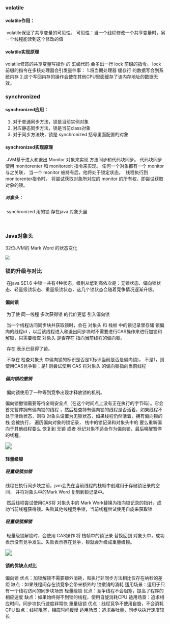 ###  volatile

####  volatile作用：

​	volatile保证了共享变量的可见性。
​	可见性：当一个线程修改一个共享变量时，另一个线程能读到这个修改的值
​	

####  volatile实现原理

volatile修饰的共享变量写操作 的 汇编代码 会多出一行 lock 前缀的指令。
lock 前缀的指令在多核处理器会引发量件事：
1.将当期处理器 缓存行 的数据写会到系统内存
2.这个写回内存的操作会使在其他CPU里面缓存了该内存地址的数据无效。	


###  synchronized

####  synchronized应用：

1. 对于普通同步方法，锁是当前实例对象
2. 对应静态同步方法，锁是当前class对象
3. 对于同步方法块，锁是 synchronized 括号里面配置的对象

####  synchronized实现原理

​	JVM基于进入和退出 Monitor 对象来实现 方法同步和代码块同步。
​	代码块同步使用 monitorenter 和 monitorexit 指令来实现。
​	任何一个对象都有一个 monitor 与之关联， 当一个 monitor 被持有后，他将处于锁定状态。
​	线程执行到 monitorenter指令时， 将尝试获取对象所对应的 monitor 的所有权，即尝试获取对象的锁。

#####  对象头：

​	synchronized 用的锁 存在java 对象头里



​	

### Java对象头

32位JVM的 Mark Word 的状态变化

<img src="./img/java对象头状态变化.PNG" style="zoom:80%;" />









###   锁的升级与对比

​	在java SE1.6 中锁一共有4种状态，级别从低到高依次是：无锁状态、偏向锁状态、轻量级锁状态、重量级锁状态，这几个锁状态会随着竞争情况逐渐升级。
​	



####   偏向锁

​	为了使 同一线程 多次获得锁 的代价更低 引入偏向锁

​	当一个线程访问同步块并获取锁时，会在 对象头 和 栈帧 中的锁记录里存储 锁偏向的线程id ，以后该线程进入和退出同步块时不需要进行CAS操作来进行加锁和解锁，只需要检查 对象头 是否存在 指向当前线程的偏向锁。

​	存在 表示已获得了锁。 

​	不存在 检查对象头 中偏向锁的标识是否是1(标识当前是否是偏向锁)， 不是1，则使用CAS竞争锁；是1 则尝试使用 CAS 将对象头 的偏向锁指向当前线程	

#####   偏向锁的撤销

​	偏向锁使用了一种等到竞争出现才释放锁的机制。

​	偏向锁撤销需要等待全局安全点（在这个时间点上没有正在执行的字节码）。它会首先暂停拥有偏向锁的线程 ，然后检查持有偏向锁的线程是否活着，如果线程不处于活动状态，则将 对象头设置为无锁状态，如果线程仍然活着，拥有偏向锁的 栈 会被执行， 遍历偏向对象的锁记录， 栈中的锁记录和对象头中的 要么重新偏向于其他线程要么 恢复到 无锁 或者 标记对象不适合作为偏向锁，最后唤醒暂停的线程。



<img src="./img/偏向锁流程.PNG" style="zoom:130%;" />





#### 轻量级锁 

#####  轻量级锁加锁

​	线程在执行同步块之前，jvm会先在当前线程的栈帧中创建用于存储锁记录的空间， 并将对象头中的Mark Word 复制到锁记录中。

​	然后线程尝试使用CAS将 对象头中的 Mark Work替换为指向锁记录的指针，成功当前线程获得锁。失败其他线程竞争锁，当前线程尝试使用自旋来获取锁

##### 轻量级锁解锁

​	轻量级锁解锁时，会使用 CAS操作 将  栈帧中的锁记录 替换回到 对象头中，成功表示没有竞争发生。失败表示存在竞争，锁就会升级成重量级锁。



<img src="./img/轻量级锁流程.PNG" style="zoom:130%;" />




#### 锁的优缺点对比

偏向锁
	优点：加锁解锁不需要额外消耗，和执行非同步方法相比仅存在纳秒的差距
	缺点：如果线程间存在锁竞争会带来额外的 锁撤销的消耗
	适用场景：适用于只有一个线程访问的同步块场景
轻量级锁
	优点：竞争线程不会阻塞，提高了程序的相应速度
	缺点：如果始终得不到锁的线程，使用自旋消耗CPU
	适用场景：追求相应时间，同步块执行速度非常快
重量级锁 
	优点：线程竞争不使用自旋，不会消耗CPU
	缺点：线程阻塞，相应时间缓慢
	适用场景：追求吞吐量，同步块执行速度较长

